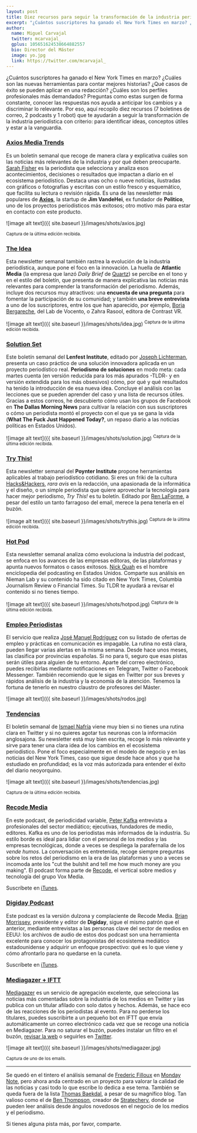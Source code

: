 ```yaml
---
layout: post
title: Diez recursos para seguir la transformación de la industria periodística sin perder la cabeza
excerpt: "¿Cuántos suscriptores ha ganado el New York Times en marzo? ¿Cuáles son las nuevas herramientas para contar mejores historias? ¿Qué casos de éxito se pueden aplicar en una redacción? ¿Cuáles son los perfiles profesionales más demandados? Preguntas como estas surgen de forma constante, conocer las respuestas nos ayuda a anticipar los cambios y a discriminar lo relevante. Por eso, aquí recopilo diez recursos (7 boletines de correo, 2 podcasts y 1 robot) que te ayudarán a seguir la transformación de la industria periodística con criterio: para identificar ideas, conceptos útiles y estar a la vanguardia."
author:
  name: Miguel Carvajal
  twitter: mcarvajal_
  gplus: 105651624538664882557 
  bio: Director del Máster
  image: yo.jpg
  link: https://twitter.com/mcarvajal_
---
```

¿Cuántos suscriptores ha ganado el New York Times en marzo? ¿Cuáles son las nuevas herramientas para contar mejores historias? ¿Qué casos de éxito se pueden aplicar en una redacción? ¿Cuáles son los perfiles profesionales más demandados? Preguntas como estas surgen de forma constante, conocer las respuestas nos ayuda a anticipar los cambios y a discriminar lo relevante. Por eso, aquí recopilo diez recursos (7 boletines de correo, 2 podcasts y 1 robot) que te ayudarán a seguir la transformación de la industria periodística con criterio: para identificar ideas, conceptos útiles y estar a la vanguardia.

### [Axios Media Trends](https://www.axios.com/newsletters/axios-media-trends-2f7121bb-5da1-4580-90cd-e88eaa2af785.html) 

Es un boletín semanal que recoge de manera clara y explicativa cuáles son las noticias más relevantes de la industria y por qué deben preocuparte. [Sarah Fisher](https://twitter.com/sarafischer) es la periodista que selecciona y analiza esos acontecimientos, decisiones o resultados que impactan a diario en el ecosistema periodístico. Destaca unas ocho o nueve noticias, ilustradas con gráficos o fotografías y escritas con un estilo fresco y esquemático, que facilita su lectura o revisión rápida. Es una de las newsletter más populares de [**Axios**](https://www.axios.com/), la startup de **Jim VandeHei**, ex fundador de **Politico**, uno de los proyectos periodísticos más exitosos; otro motivo más para estar en contacto con este producto. 

![image alt text]({{ site.baseurl }}/images/shots/axios.jpg)

<sup> Captura de la última edición recibida. 

### [The Idea](http://atlanticmedia.us8.list-manage.com/subscribe?u=96e0595e8ab16cb2e263ed26e&id=47a60bdfc2) 

Esta newsletter semanal también rastrea la evolución de la industria periodística, aunque pone el foco en la innovación. La huella de **Atlantic Media** (la empresa que lanzó *Daily Brief* de [Quartz](https://qz.com/newsletters/daily-brief/)) se percibe en el tono y en el estilo del boletín, que presenta de manera explicativa las noticias más relevantes para comprender la transformación del periodismo. Además, incluye dos recursos muy atractivos: una **encuesta de una pregunta** para fomentar la participación de su comunidad; y también **una breve entrevista** a uno de los suscriptores, entre los que han aparecido, por ejemplo, [Borja Bergareche](https://twitter.com/borjabergareche), del Lab de Vocento, o Zahra Rasool, editora de Contrast VR.

![image alt text]({{ site.baseurl }}/images/shots/idea.jpg)
<sup> Captura de la última edición recibida. 

### [Solution Set](https://www.lenfestinstitute.org/tag/solution-set/)

Este boletín semanal del **Lenfest Institute**, editado por [Joseph Lichterman](https://twitter.com/ylichterman), presenta un caso práctico de una solución innovadora aplicada en un proyecto periodístico real. **Periodismo de soluciones** en modo meta: cada martes cuenta (en versión reducida para los más apurados -TLDR- y en versión extendida para los más obsesivos) cómo, por qué y qué resultados ha tenido la introducción de esa nueva idea. Concluye el análisis con las lecciones que se pueden aprender del caso y una lista de recursos útiles. Gracias a estos correos, he descubierto cómo usan los grupos de Facebook en **The Dallas Morning News** para cultivar la relación con sus suscriptores o cómo un periodista montó el proyecto con el que ya se gana la vida (**What The Fuck Just Happened Today?**, un repaso diario a las noticias políticas en Estados Unidos).

![image alt text]({{ site.baseurl }}/images/shots/solution.jpg)
<sup> Captura de la última edición recibida. 


### [Try This!](https://www.poynter.org/tags/try-newsletter)

Esta newsletter semanal del **Poynter Institute** propone herramientas aplicables al trabajo periodístico cotidiano. Si eres un friki de la cultura [Hacks&Hackers](https://hackshackers.com/), *rara avis* en la redacción, una apasionada de la informática y el diseño, o un simple periodista que quiere aprovechar la tecnología para hacer mejor periodismo, *Try This!* es tu boletín. Editado por [Ren LaForme](https://twitter.com/itsren), a pesar del estilo un tanto farragoso del email, merece la pena tenerla en el buzón.

![image alt text]({{ site.baseurl }}/images/shots/trythis.jpg)
<sup> Captura de la última edición recibida. 

### [Hot Pod](https://hotpodnews.com/)

Esta newsletter semanal analiza cómo evoluciona la industria del podcast, se enfoca en los avances de las empresas editoras, de las plataformas y apunta nuevos formatos o casos exitosos. [Nick Quah](https://twitter.com/nwquah) es el hombre enciclopedia del podcasting en Estados Unidos. Comparte sus análisis en Nieman Lab y su contenido ha sido citado en New York Times, Columbia Journalism Review o Financial Times. Su TLDR te ayudará a revisar el contenido si no tienes tiempo.

![image alt text]({{ site.baseurl }}/images/shots/hotpod.jpg)
<sup> Captura de la última edición recibida.	

### [Empleo Periodistas](https://tinyletter.com/josemanuelrodos)

El servicio que realiza [José Manuel Rodríguez](https://twitter.com/josemanuelrodos) con su listado de ofertas de empleo y prácticas en comunicación es impagable. La rutina no está clara, pueden llegar varias alertas en la misma semana. Desde hace unos meses, las clasifica por provincias españolas. Si no para ti, seguro que esas pistas serán útiles para alguien de tu entorno. Aparte del correo electrónico, puedes recibirlas mediante notificaciones en Telegram, Twitter o Facebook Messenger. También recomiendo que le sigas en Twitter por sus breves y rápidos análisis de la industria y la economía de la atención. Tenemos la fortuna de tenerlo en nuestro claustro de profesores del Máster.

![image alt text]({{ site.baseurl }}/images/shots/rodos.jpg)

### [Tendencias](http://www.ismaelnafria.com/boletin-tendencias/) 

El boletín semanal de [Ismael Nafría](https://twitter.com/ismaelnafria) viene muy bien si no tienes una rutina clara en Twitter y si no quieres agotar tus neuronas con la información anglosajona. Su newsletter está muy bien escrita, recoge lo más relevante y sirve para tener una clara idea de los cambios en el ecosistema periodístico. Pone el foco especialmente en el modelo de negocio y en las noticias del New York Times, caso que sigue desde hace años y que ha estudiado en profundidad; es la voz más autorizada para entender el éxito del diario neoyorquino. 

![image alt text]({{ site.baseurl }}/images/shots/tendencias.jpg)

<sup> Captura de la última edición recibida. 

### [Recode Media]( https://www.recode.net/recode-media-podcast)

En este podcast, de periodicidad variable, [Peter Kafka](https://twitter.com/pkafka) entrevista a profesionales del sector mediático; ejecutivas, fundadores de medio, editores. Kafka es uno de los periodistas más informados de la industria. Su estilo borde es ideal para lidiar con el personal de los medios y las empresas tecnológicas, donde a veces se despliega la parafernalia de los *vende humos*. La conversación es entretenida, recoge siempre preguntas sobre los retos del periodismo en la era de las plataformas y uno a veces se incomoda ante los "cut the bulshit and tell me how much money are you making". El podcast forma parte de [Recode](https://www.recode.net/), el vertical sobre medios y tecnología del grupo Vox Media.

Suscríbete en [iTunes](https://itunes.apple.com/us/podcast/recode-media-with-peter-kafka/id1080467174?mt=2).

### [Digiday Podcast](https://digiday.com/podcasts/)

Este podcast es la versión dulzona y complaciente de Recode Media. [Brian Morrissey](https://twitter.com/bmorrissey), presidente y editor de **Digiday**, sigue el mismo patrón que el anterior, mediante entrevistas a las personas clave del sector de medios en EEUU: los archivos de audio de estos dos podcast son una herramienta excelente para conocer los protagonistas del ecosistema mediático estadounidense y adquirir un enfoque prospectivo: qué es lo que viene y cómo afrontarlo para no quedarse en la cuneta. 

Suscríbete en [iTunes](https://itunes.apple.com/us/podcast/the-digiday-podcast/id962605432).

### [Mediagazer + IFTT](https://ifttt.com/applets/22425605d-mediagazer-news)

[Mediagazer](http://mediagazer.com/) es un servicio de agregación excelente, que selecciona las noticias más comentadas sobre la industria de los medios en Twitter y las publica con un titular afilado con solo datos y hechos. Además, se hace eco de las reacciones de los periodistas al evento. Para no perderse los titulares, puedes suscribirte a un pequeño bot en IFTT que envía automáticamente un correo electrónico cada vez que se recoge una noticia en Mediagazer. Para no saturar el buzón, puedes instalar un filtro en el buzón, [revisar la web](http://mediagazer.com/) o seguirles en [Twitter](https://twitter.com/mediagazer).

![image alt text]({{ site.baseurl }}/images/shots/mediagazer.jpg)

<sup> Captura de uno de los emails. 

----
Se quedó en el tintero el análisis semanal de [Frederic Filloux](https://twitter.com/filloux) en [Monday Note](https://mondaynote.com/), pero ahora anda centrado en un proyecto para valorar la calidad de las noticias y casi todo lo que escribe lo dedica a ese tema. También se queda fuera de la lista [Thomas Baekdal](https://twitter.com/baekdal), a pesar de su magnífico blog. Tan valioso como el de [Ben Thompson](https://twitter.com/benthompson), creador de [Stratechery](https://stratechery.com/), donde se pueden leer análisis desde ángulos novedosos en el negocio de los medios y el periodismo.

Si tienes alguna pista más, por favor, comparte.